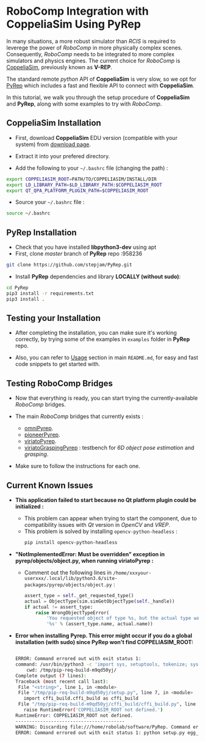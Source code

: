 # RoboComp Integration with CoppeliaSim Using PyRep

In many situations, a more robust simulator than _RCIS_ is required to leverege the power of _RoboComp_ in more physically complex scenes.
Consequently, _RoboComp_ needs to be integrated to more complex simulators and physics engines. The current choice for _RoboComp_ is [CoppeliaSim](https://www.coppeliarobotics.com/), previously known as __V-REP__. 

The standard remote _python_ API of __CoppeliaSim__ is very slow, so we opt for [PyRep](https://github.com/stepjam/PyRep) which includes a fast and flexible API to connect with __CoppeliaSim__.

In this tutorial, we walk you through the setup procedure of __CoppeliaSim__ and __PyRep__, along with some examples to try with _RoboComp_.

## CoppeliaSim Installation

-   First, download __CoppeliaSim__ EDU version (compatible with your system) from [download page](https://www.coppeliarobotics.com/downloads.html).

-   Extract it into your prefered directory.

-   Add the following to your `~/.bashrc` file (changing the path) :
```bash
export COPPELIASIM_ROOT=PATH/TO/COPPELIASIM/INSTALL/DIR
export LD_LIBRARY_PATH=$LD_LIBRARY_PATH:$COPPELIASIM_ROOT
export QT_QPA_PLATFORM_PLUGIN_PATH=$COPPELIASIM_ROOT
```

-   Source your `~/.bashrc` file :
```bash
source ~/.bashrc
```

## PyRep Installation

-   Check that you have installed __libpython3-dev__ using apt
-   First, clone _master_ branch of __PyRep__ repo :958236
```bash
git clone https://github.com/stepjam/PyRep.git
```

-   Install __PyRep__ dependencies and library __LOCALLY (without sudo)__:
```bash
cd PyRep
pip3 install -r requirements.txt
pip3 install .
```

## Testing your Installation

-   After completing the installation, you can make sure it's working correctly, by trying some of the examples in `examples` folder in __PyRep__ repo.

-   Also, you can refer to [Usage](https://github.com/stepjam/PyRep#usage) section in main `README.md`, for easy and fast code snippets to get started with.

## Testing RoboComp Bridges

-   Now that everything is ready, you can start trying the currently-available _RoboComp_ bridges.

-   The main _RoboComp_ bridges that currently exists :
    -   [omniPyrep](https://github.com/robocomp/dsr-graph/tree/development/robots_pyrep/omniPyrep).
    -   [pioneerPyrep](https://github.com/robocomp/dsr-graph/tree/development/robots_pyrep/pioneerPyrep).
    -   [viriatoPyrep](https://github.com/robocomp/dsr-graph/tree/development/robots_pyrep/viriatoPyrep).
    -   [viriatoGraspingPyrep](https://github.com/robocomp/grasping/tree/master/components/viriatoGraspingPyrep) : testbench for _6D object pose estimation_ and _grasping_.

-   Make sure to follow the instructions for each one.

## Current Known Issues

-   __This application failed to start because no Qt platform plugin could be initialized :__
    -   This problem can appear when trying to start the component, due to compatibility issues with _Qt_ version in _OpenCV_ and _VREP_.
    -   This problem is solved by installing `opencv-python-headless` :
        ```bash
        pip install opencv-python-headless
        ```

-   __"NotImplementedError: Must be overridden" exception in pyrep/objects/object.py, when running viriatoPyrep :__
    -   Comment out the following lines in `/home/xxxyour-userxxx/.local/lib/python3.6/site-packages/pyrep/objects/object.py` :
        ```python
        assert_type = self._get_requested_type()
        actual = ObjectType(sim.simGetObjectType(self._handle))
        if actual != assert_type:
            raise WrongObjectTypeError(
                'You requested object of type %s, but the actual type was '
                '%s' % (assert_type.name, actual.name))
        ```
 
 -  __Error when installing Pyrep. This error might occur if you do a global installation (with sudo) since PyRep won't find COPPELIASIM_ROOT:__
     ```bash
     
     ERROR: Command errored out with exit status 1:
     command: /usr/bin/python3 -c 'import sys, setuptools, tokenize; sys.argv[0] = '"'"'/tmp/pip-req-build-m9qd50yj/setup.py'"'"'; __file__='"'"'/tmp/pip-req-      build-m9qd50yj/setup.py'"'"';f=getattr(tokenize, '"'"'open'"'"', open)(__file__);code=f.read().replace('"'"'\r\n'"'"', '"'"'\n'"'"');f.close();exec(compile(code, __file__, '"'"'exec'"'"'))' egg_info --egg-base /tmp/pip-pip-egg-info-w48qqfxo
         cwd: /tmp/pip-req-build-m9qd50yj/
    Complete output (7 lines):
    Traceback (most recent call last):
      File "<string>", line 1, in <module>
      File "/tmp/pip-req-build-m9qd50yj/setup.py", line 7, in <module>
        import cffi_build.cffi_build as cffi_build
      File "/tmp/pip-req-build-m9qd50yj/cffi_build/cffi_build.py", line 9, in <module>
        raise RuntimeError('COPPELIASIM_ROOT not defined.')
    RuntimeError: COPPELIASIM_ROOT not defined.
    ----------------------------------------
    WARNING: Discarding file:///home/robolab/software/PyRep. Command errored out with exit status 1: python setup.py egg_info Check the logs for full command output.
    ERROR: Command errored out with exit status 1: python setup.py egg_info Check the logs for full command output.
   ```
